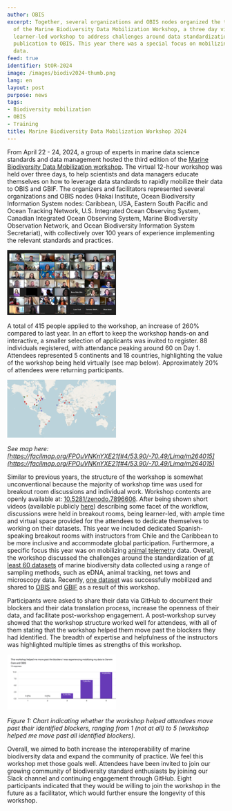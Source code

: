 ```yaml
---
author: OBIS
excerpt: Together, several organizations and OBIS nodes organized the third edition
  of the Marine Biodiversity Data Mobilization Workshop, a three day virtual, interactive,
  learner-led workshop to address challenges around data standardization and facilitate
  publication to OBIS. This year there was a special focus on mobilizing animal telemetry
  data.
feed: true
identifier: StOR-2024
image: /images/biodiv2024-thumb.png
lang: en
layout: post
purpose: news
tags:
- Biodiversity mobilization
- OBIS
- Training
title: Marine Biodiversity Data Mobilization Workshop 2024
---
```


From April 22 - 24, 2024, a group of experts in marine data science standards and data management hosted the third edition of the [Marine Biodiversity Data Mobilization workshop](https://zenodo.org/records/11085142). The virtual 12-hour workshop was held over three days, to help scientists and data managers educate themselves on how to leverage data standards to rapidly mobilize their data to OBIS and GBIF. The organizers and facilitators represented several organizations and OBIS nodes (Hakai Institute, Ocean Biodiversity Information System nodes: Caribbean, USA, Eastern South Pacific and Ocean Tracking Network, U.S. Integrated Ocean Observing System, Canadian Integrated Ocean Observing System, Marine Biodiversity Observation Network, and Ocean Biodiversity Information System Secretariat), with collectively over 100 years of experience implementing the relevant standards and practices. 

<img alt="Fig1" src="/images/biodiv2024-fig1.png" width="50%">

A total of 415 people applied to the workshop, an increase of 260% compared to last year. In an effort to keep the workshop hands-on and interactive, a smaller selection of applicants was invited to register. 88 individuals registered, with attendance peaking around 60 on Day 1. Attendees represented 5 continents and 18 countries, highlighting the value of the workshop being held virtually (see map below). Approximately 20% of attendees were returning participants.

<img alt="Fig2" src="/images/biodiv2024-fig2.png" width="50%">

*See map here: [https://facilmap.org/FPOuVNKnYXE21f#4/53.90/-70.49/Lima/m264015](https://facilmap.org/FPOuVNKnYXE21f#4/53.90/-70.49/Lima/m264015)*

Similar to previous years, the structure of the workshop is somewhat unconventional because the majority of workshop time was used for breakout room discussions and individual work. Workshop contents are openly available at: [10.5281/zenodo.7896606](https://zenodo.org/records/11085142). After being shown short videos (available publicly [here](https://www.youtube.com/playlist?list=PLlgUwSvpCFS7zytaWbZ6f4Szm3PnpFj_J)) describing some facet of the workflow, discussions were held in breakout rooms, being learner-led, with ample time and virtual space provided for the attendees to dedicate themselves to working on their datasets. This year we included dedicated Spanish-speaking breakout rooms with instructors from Chile and the Caribbean to be more inclusive and accommodate global participation. Furthermore, a specific focus this year was on mobilizing [animal telemetry](https://ioos.github.io/bio_mobilization_workshop/acoustic-telemetry/index.html) data. Overall, the workshop discussed the challenges around the standardization of [at least 60 datasets](https://github.com/ioos/bio_data_guide/issues?q=is%3Aopen+label%3A%22data+help%22%2Cworkshop+created%3A%3E2024-01-20+) of marine biodiversity data collected using a range of sampling methods, such as eDNA, animal tracking, net tows and microscopy data. Recently, [one dataset](https://github.com/ioos/bio_data_guide/issues/244) was successfully mobilized and shared to [OBIS](https://obis.org/dataset/30884b6c-e8e1-453c-af20-7ed8318489c6) and [GBIF](https://www.gbif.org/dataset/fdcdc447-2032-4edf-9519-0ec89ae1b9c5) as a result of this workshop.

Participants were asked to share their data via GitHub to document their blockers and their data translation process, increase the openness of their data, and facilitate post-workshop engagement. A post-workshop survey showed that the workshop structure worked well for attendees, with all of them stating that the workshop helped them move past the blockers they had identified. The breadth of expertise and helpfulness of the instructors was highlighted multiple times as strengths of this workshop.

<img alt="Fig3" src="/images/biodiv2024-fig3.png" width="50%">

*Figure 1: Chart indicating whether the workshop helped attendees move past their identified blockers, ranging from 1 (not at all) to 5 (workshop helped me move past all identified blockers).*

Overall, we aimed to both increase the interoperability of marine biodiversity data and expand the community of practice. We feel this workshop met those goals well. Attendees have been invited to join our growing community of biodiversity standard enthusiasts by joining our Slack channel and continuing engagement through GitHub. Eight participants indicated that they would be willing to join the workshop in the future as a facilitator, which would further ensure the longevity of this workshop.